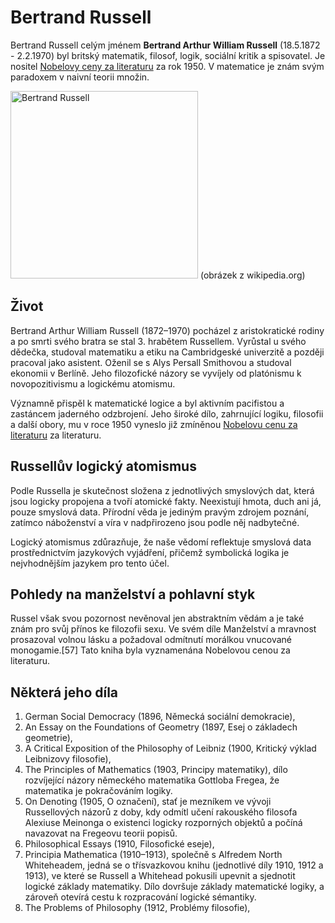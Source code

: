 # Bertrand Russell
Bertrand Russell celým jménem **Bertrand Arthur William Russell** (18.5.1872 - 2.2.1970) byl britský matematik, filosof, logik, sociální kritik a spisovatel. Je nositel [Nobelovy ceny za literaturu](https://cs.wikipedia.org/wiki/Nobelova_cena_za_literaturu) za rok 1950. V matematice je znám svým paradoxem v naivní teorii množin.

<img src="https://upload.wikimedia.org/wikipedia/commons/9/9b/Honourable_Bertrand_Russell.jpg" alt="Bertrand Russell" width="300"/>
(obrázek z wikipedia.org)

## Život
Bertrand Arthur William Russell (1872–1970) pocházel z aristokratické rodiny a po smrti svého bratra se stal 3. hrabětem Russellem. Vyrůstal u svého dědečka, studoval matematiku a etiku na Cambridgeské univerzitě a později pracoval jako asistent. Oženil se s Alys Persall Smithovou a studoval ekonomii v Berlíně. Jeho filozofické názory se vyvíjely od platónismu k novopozitivismu a logickému atomismu. 

Významně přispěl k matematické logice a byl aktivním pacifistou a zastáncem jaderného odzbrojení. Jeho široké dílo, zahrnující logiku, filosofii a další obory, mu v roce 1950 vyneslo již zmíněnou [Nobelovu cenu za literaturu](https://cs.wikipedia.org/wiki/Nobelova_cena_za_literaturu) za literaturu.

## Russellův logický atomismus
Podle Russella je skutečnost složena z jednotlivých smyslových dat, která jsou logicky propojena a tvoří atomické fakty. Neexistují hmota, duch ani já, pouze smyslová data. Přírodní věda je jediným pravým zdrojem poznání, zatímco náboženství a víra v nadpřirozeno jsou podle něj nadbytečné. 

Logický atomismus zdůrazňuje, že naše vědomí reflektuje smyslová data prostřednictvím jazykových vyjádření, přičemž symbolická logika je nejvhodnějším jazykem pro tento účel.

## Pohledy na manželství a pohlavní styk
Russel však svou pozornost nevěnoval jen abstraktním vědám a je také znám pro svůj přínos ke filozofii sexu. Ve svém díle Manželství a mravnost prosazoval volnou lásku a požadoval odmítnutí morálkou vnucované monogamie.[57] Tato kniha byla vyznamenána Nobelovou cenou za literaturu.

## Některá jeho díla
1. German Social Democracy (1896, Německá sociální demokracie),
2. An Essay on the Foundations of Geometry (1897, Esej o základech geometrie),
3. A Critical Exposition of the Philosophy of Leibniz (1900, Kritický výklad Leibnizovy filosofie),
4. The Principles of Mathematics (1903, Principy matematiky), dílo rozvíjející názory německého matematika Gottloba Fregea, že matematika je pokračováním logiky.
5. On Denoting (1905, O označení), stať je mezníkem ve vývoji Russellových názorů z doby, kdy odmítl učení rakouského filosofa Alexiuse Meinonga o existenci logicky rozporných objektů a počíná navazovat na Fregeovu teorii popisů.
6. Philosophical Essays (1910, Filosofické eseje),
7. Principia Mathematica (1910–1913), společně s Alfredem North Whiteheadem, jedná se o třísvazkovou knihu (jednotlivé díly 1910, 1912 a 1913), ve které se Russell a Whitehead pokusili upevnit a sjednotit logické základy matematiky. Dílo dovršuje základy matematické logiky, a zároveň otevírá cestu k rozpracování logické sémantiky.
8. The Problems of Philosophy (1912, Problémy filosofie),
